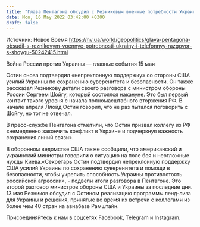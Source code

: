 ```yaml
---
title: "Глава Пентагона обсудил с Резниковым военные потребности Украины и телефонный разговор с Шойгу"
date: Mon, 16 May 2022 03:42:00 +0300
draft: false
---
```

Источник: Новое Время https://nv.ua/world/geopolitics/glava-pentagona-obsudil-s-reznikovym-voennye-potrebnosti-ukrainy-i-telefonnyy-razgovor-s-shoygu-50242415.html


Война России против Украины — главные события 15 мая

Остин снова подтвердил «непреклонную поддержку» со стороны США усилий Украины по сохранению суверенитета и безопасности. Он также рассказал Резникову детали своего разговора с министром обороны России Сергеем Шойгу, который состоялся накануне. Это был первый контакт такого уровня с начала полномасштабного вторжения РФ. В начале апреля Ллойд Остин говорил, что не раз пытался поговорить с Шойгу, но тот не отвечал.

В пресс-службе Пентагона отметили, что Остин призвал коллегу из РФ «немедленно закончить конфликт в Украине и подчеркнул важность сохранения линий связи».

В оборонном ведомстве США также сообщили, что американский и украинский министры говорили о ситуацию на поле боя и неотложные нужды Киева.«Секретарь Остин подтвердил непреклонную поддержку США усилий Украины по сохранению суверенитета и помощи в безопасности, чтобы укрепить способность Украины противостоять российской агрессии», - подвели итоги разговора в Пентагоне. Это второй разговор министров обороны США и Украины за последние дни. 13 мая Резников обсудил с Остином реализацию программы ленд-лиза для Украины и решения, принятые во время их встречи с коллегами из более чем 40 стран на авиабазе Рамштайн.

Присоединяйтесь к нам в соцсетях Facebook, Telegram и Instagram.
